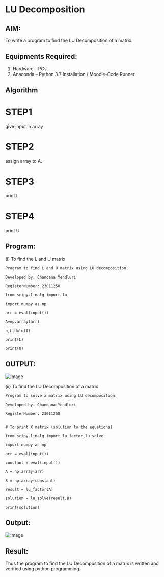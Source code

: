 # LU Decomposition 

## AIM:
To write a program to find the LU Decomposition of a matrix.

## Equipments Required:
1. Hardware – PCs
2. Anaconda – Python 3.7 Installation / Moodle-Code Runner

## Algorithm
# STEP1
give input in array
# STEP2
assign array to A.

# STEP3
print L

# STEP4
print U

## Program:
(i) To find the L and U matrix
```
Program to find L and U matrix using LU decomposition.

Developed by: Chandana Yendluri

RegisterNumber: 23011258

from scipy.linalg import lu

import numpy as np

arr = eval(input())

A=np.array(arr)

p,L,U=lu(A)

print(L)

print(U)

```
## OUTPUT:
![image](https://github.com/AkilaMohan/LU-Decomposition/assets/139842204/5ba05ac4-dd9b-404f-8cb8-f6f5ee5dd2b7)

(ii) To find the LU Decomposition of a matrix
```
Program to solve a matrix using LU decomposition.

Developed by: Chandana Yendluri

RegisterNumber: 23011258


# To print X matrix (solution to the equations)

from scipy.linalg import lu_factor,lu_solve

import numpy as np

arr = eval(input())

constant = eval(input())

A = np.array(arr)

B = np.array(constant)

result = lu_factor(A)

solution = lu_solve(result,B)

print(solution)

```

## Output:
![image](https://github.com/AkilaMohan/LU-Decomposition/assets/139842204/cbb12250-1146-40ab-bf3c-3a686d5375d9)




## Result:
Thus the program to find the LU Decomposition of a matrix is written and verified using python programming.

